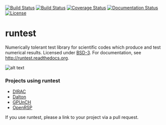 [![Build Status](https://travis-ci.org/bast/runtest.svg?branch=master)](https://travis-ci.org/bast/runtest/builds)
[![Build Status](https://ci.appveyor.com/api/projects/status/github/bast/runtest?branch=master&svg=true)](https://ci.appveyor.com/project/bast/runtest/history)
[![Coverage Status](https://coveralls.io/repos/bast/runtest/badge.png?branch=master)](https://coveralls.io/r/bast/runtest?branch=master)
[![Documentation Status](https://readthedocs.org/projects/runtest/badge/?version=latest)](http://runtest.readthedocs.org)
[![License](https://img.shields.io/badge/license-%20BSD--3-blue.svg)](../master/LICENSE)


# runtest

Numerically tolerant test library for scientific
codes which produce and test numerical results.
Licensed under [BSD-3](../master/LICENSE).
For documentation, see http://runtest.readthedocs.org.

![alt text](https://github.com/bast/runtest/raw/master/img/xanathar.jpg "Xanathar")


### Projects using runtest

- [DIRAC](http://diracprogram.org)
- [Dalton](http://daltonprogram.org)
- [GPUnCH](http://gpunch.org)
- [OpenRSP](http://openrsp.org)

If you use runtest, please a link to your project via a pull request.
